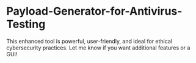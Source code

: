 # Payload-Generator-for-Antivirus-Testing
This enhanced tool is powerful, user-friendly, and ideal for ethical cybersecurity practices. Let me know if you want additional features or a GUI!
